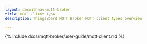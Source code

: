 ```yaml
---
layout: docwithnav-mqtt-broker
title: MQTT Client Type
description: ThingsBoard MQTT Broker MQTT Client types overview

---
```


{% include docs/mqtt-broker/user-guide/mqtt-client.md %}